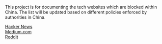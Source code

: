 This project is for documenting the tech websites which are blocked within China. The list will be updated based on different policies enforced by authorities in China.

[Hacker News](https://news.ycombinator.com/)  
[Medium.com](https://medium.com)  
[Reddit](https://reddit.com)